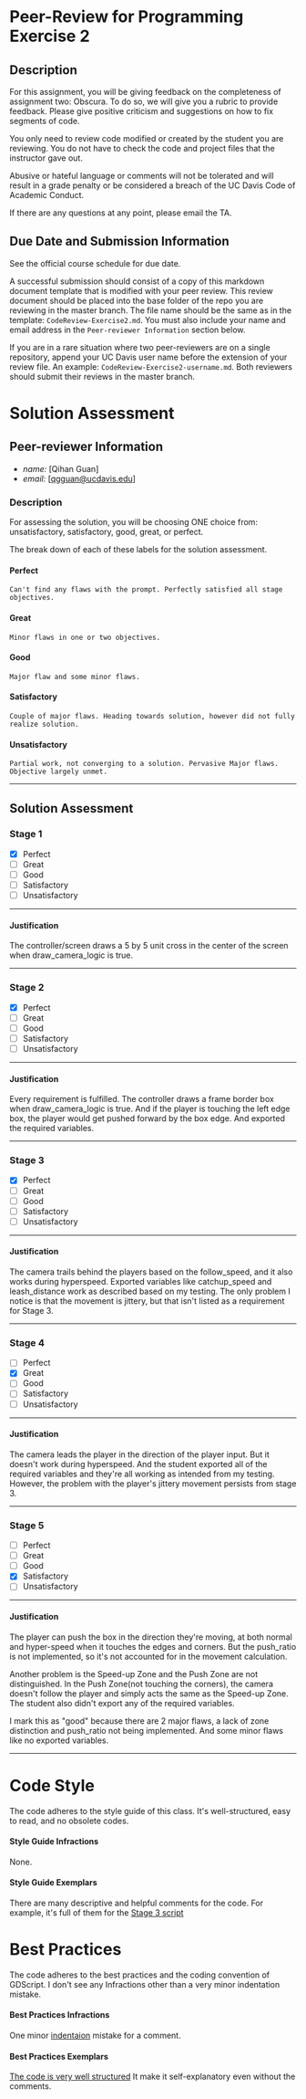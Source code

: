 # Peer-Review for Programming Exercise 2 #

## Description ##

For this assignment, you will be giving feedback on the completeness of assignment two: Obscura. To do so, we will give you a rubric to provide feedback. Please give positive criticism and suggestions on how to fix segments of code.

You only need to review code modified or created by the student you are reviewing. You do not have to check the code and project files that the instructor gave out.

Abusive or hateful language or comments will not be tolerated and will result in a grade penalty or be considered a breach of the UC Davis Code of Academic Conduct.

If there are any questions at any point, please email the TA.   

## Due Date and Submission Information
See the official course schedule for due date.

A successful submission should consist of a copy of this markdown document template that is modified with your peer review. This review document should be placed into the base folder of the repo you are reviewing in the master branch. The file name should be the same as in the template: `CodeReview-Exercise2.md`. You must also include your name and email address in the `Peer-reviewer Information` section below.

If you are in a rare situation where two peer-reviewers are on a single repository, append your UC Davis user name before the extension of your review file. An example: `CodeReview-Exercise2-username.md`. Both reviewers should submit their reviews in the master branch.  

# Solution Assessment #

## Peer-reviewer Information

* *name:* [Qihan Guan] 
* *email:* [qgguan@ucdavis.edu]

### Description ###

For assessing the solution, you will be choosing ONE choice from: unsatisfactory, satisfactory, good, great, or perfect.

The break down of each of these labels for the solution assessment.

#### Perfect #### 
    Can't find any flaws with the prompt. Perfectly satisfied all stage objectives.

#### Great ####
    Minor flaws in one or two objectives. 

#### Good #####
    Major flaw and some minor flaws.

#### Satisfactory ####
    Couple of major flaws. Heading towards solution, however did not fully realize solution.

#### Unsatisfactory ####
    Partial work, not converging to a solution. Pervasive Major flaws. Objective largely unmet.


___

## Solution Assessment ##

### Stage 1 ###

- [x] Perfect
- [ ] Great
- [ ] Good
- [ ] Satisfactory
- [ ] Unsatisfactory

___
#### Justification ##### 
The controller/screen draws a 5 by 5 unit cross in the center of the screen when draw_camera_logic is true.

___
### Stage 2 ###

- [x] Perfect
- [ ] Great
- [ ] Good
- [ ] Satisfactory
- [ ] Unsatisfactory

___
#### Justification ##### 
 Every requirement is fulfilled. The controller draws a frame border box when draw_camera_logic is true. 
 And if the player is touching the left edge box, the player would get pushed forward by the box edge. And exported the required variables.

___
### Stage 3 ###

- [x] Perfect
- [ ] Great
- [ ] Good
- [ ] Satisfactory
- [ ] Unsatisfactory

___
#### Justification ##### 
The camera trails behind the players based on the follow_speed, and it also works during hyperspeed. 
Exported variables like catchup_speed and leash_distance work as described based on my testing. The only problem I notice is that the movement is jittery, but that isn't listed as a requirement for Stage 3.

___
### Stage 4 ###

- [ ] Perfect
- [x] Great
- [ ] Good
- [ ] Satisfactory
- [ ] Unsatisfactory

___
#### Justification ##### 
The camera leads the player in the direction of the player input. But it doesn't work during hyperspeed.
And the student exported all of the required variables and they're all working as intended from my testing. However, the problem with the player's jittery movement persists from stage 3.
___
### Stage 5 ###

- [ ] Perfect
- [ ] Great
- [ ] Good
- [x] Satisfactory
- [ ] Unsatisfactory

___
#### Justification ##### 
The player can push the box in the direction they're moving, at both normal and hyper-speed when it touches the edges and corners. But the push_ratio is not implemented, so it's not accounted for in the movement calculation. 

Another problem is the Speed-up Zone and the Push Zone are not distinguished. In the Push Zone(not touching the corners), the camera doesn't follow the player and simply acts the same as the Speed-up Zone. The student also didn't export any of the required variables.

I mark this as "good" because there are 2 major flaws, a lack of zone distinction and push_ratio not being implemented. And some minor flaws like no exported variables. 

___
# Code Style #

The code adheres to the style guide of this class. It's well-structured,  easy to read, and no obsolete codes.


#### Style Guide Infractions ####

None.

#### Style Guide Exemplars ####

There are many descriptive and helpful comments for the code. For example, it's full of them for the [Stage 3 script](https://github.com/ensemble-ai/exercise-2-camera-control-normanmgu/blob/a16b9633fcff8e869393dfc3037ab8f0d120f4b0/Obscura/scripts/lerp_smoothing_camera.gd#L15)


# Best Practices #

The code adheres to the best practices and the coding convention of GDScript. I don't see any Infractions other than a very minor indentation mistake.


#### Best Practices Infractions ####

One minor [indentaion](https://github.com/ensemble-ai/exercise-2-camera-control-normanmgu/blob/a16b9633fcff8e869393dfc3037ab8f0d120f4b0/Obscura/scripts/lerp_target_smoothing_camera.gd#L35) mistake for a comment.

#### Best Practices Exemplars ####

[The code is very well structured](https://github.com/ensemble-ai/exercise-2-camera-control-normanmgu/blob/a16b9633fcff8e869393dfc3037ab8f0d120f4b0/Obscura/scripts/lerp_target_smoothing_camera.gd#L21) It make it self-explanatory even without the comments.

